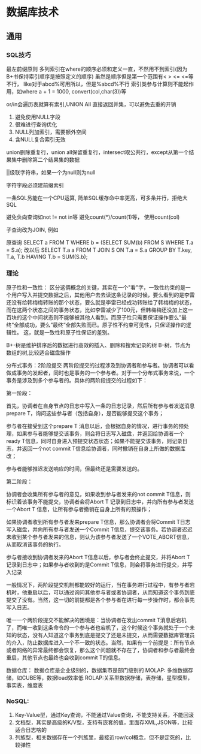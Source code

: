 # 数据库技术
## 通用
### SQL技巧
最左前缀原则 多列索引在where的顺序必须和定义一直，不然用不到索引(因为B+书保持索引顺序是按照定义的顺序)
虽然是顺序但是第一个范围有< > <= <=等不行， like对于abcd%可用所以，但是%abcd%不行
索引类参与计算则不能起作用，如where a + 1 = 1000, convert(col,char(3))等

or/in会遍历表就算有索引,UNION All 直接返回并集，可以避免去重的开销
1. 避免使用NULL字段
2. 很难进行查询优化
3. NULL列加索引，需要额外空间
4. 含NULL复合索引无效

union删除重复行，union all保留重复行，intersect取公共行，except从第一个结果集中删除第二个结果集的数据

||级联字符串，如果一个为null则为null

字符字段必须建前缀索引

一条SQL叧能在一个CPU运算, 简单SQL缓存命中率更高，可多条并行，拒绝大SQL

避免负向查询如not != not in等
避免count(*)/count(1)等， 使用count(col)

子查询改为JOIN, 例如

  原查询 SELECT a FROM T WHERE b = (SELECT SUM(b) FROM S WHERE T.a = S.a);
  改以后	SELECT T.a a FROM T JOIN S ON T.a = S.a GROUP BY T.key, T.a, T.b HAVING T.b = SUM(S.b);
  
### 理论
原子性和一致性：
区分这俩概念的关键，其实在一个"看"字，一致性约束的是一个用户写入并提交数据之后，其他用户去去读这条记录的时候，要么看到的是李雷还没有给韩梅梅转账的那个状态，要么就是李雷已经成功转账给了韩梅梅的状态，而在这两个状态之间的事务状态，比如李雷减少了100元，但韩梅梅还没加上这一百块的这个中间状态则不能够被其他人看到。而原子性只需要保证操作要么”最终“全部成功，要么”最终“全部失败而已。原子性不约束可见性，只保证操作的逻辑性。
这，就是一致性和原子性保证的差别。

B+-树是维护排序后的数据进行高效的插入、删除和搜索记录的树
B-树，节点为数组的树,比较适合磁盘操作

分布式事务：2阶段提交
两阶段提交的过程涉及到协调者和参与者。协调者可以看做成事务的发起者，同时也是事务的一个参与者。对于一个分布式事务来说，一个事务是涉及到多个参与者的。具体的两阶段提交的过程如下：

第一阶段：

首先，协调者在自身节点的日志中写入一条的日志记录，然后所有参与者发送消息prepare T，询问这些参与者（包括自身），是否能够提交这个事务；

参与者在接受到这个prepare T 消息以后，会根据自身的情况，进行事务的预处理，如果参与者能够提交该事务，则会将日志写入磁盘，并返回给协调者一个ready T信息，同时自身进入预提交状态状态；如果不能提交该事务，则记录日志，并返回一个not commit T信息给协调者，同时撤销在自身上所做的数据库改；

参与者能够推迟发送响应的时间，但最终还是需要发送的。

第二阶段：

协调者会收集所有参与者的意见，如果收到参与者发来的not commit T信息，则标识着该事务不能提交，协调者会将Abort T 记录到日志中，并向所有参与者发送一个Abort T 信息，让所有参与者撤销在自身上所有的预操作；

如果协调者收到所有参与者发来prepare T信息，那么协调者会将Commit T日志写入磁盘，并向所有参与者发送一个Commit T信息，提交该事务。若协调者迟迟未收到某个参与者发来的信息，则认为该参与者发送了一个VOTE_ABORT信息，从而取消该事务的执行。

参与者接收到协调者发来的Abort T信息以后，参与者会终止提交，并将Abort T 记录到日志中；如果参与者收到的是Commit T信息，则会将事务进行提交，并写入记录

一般情况下，两阶段提交机制都能较好的运行，当在事务进行过程中，有参与者宕机时，他重启以后，可以通过询问其他参与者或者协调者，从而知道这个事务到底提交了没有。当然，这一切的前提都是各个参与者在进行每一步操作时，都会事先写入日志。

唯一一个两阶段提交不能解决的困境是：当协调者在发出commit T消息后宕机了，而唯一收到这条命令的一个参与者也宕机了，这个时候这个事务就处于一个未知的状态，没有人知道这个事务到底是提交了还是未提交，从而需要数据库管理员的介入，防止数据库进入一个不一致的状态。当然，如果有一个前提是：所有节点或者网络的异常最终都会恢复，那么这个问题就不存在了，协调者和参与者最终会重启，其他节点也最终也会收到commit T的信息。

数据仓库：
数据仓库是企业级别的，数据集市是部门级别的
MOLAP: 多维数据存储，如CUBE等，数据load效率低
ROLAP:关系型数据存储，表存储，星型模型，事实表，维度表

### NoSQL: 
  1. Key-Value型，通过Key查询，不能通过Value查询，不能支持关系，不能回滚
  2. 文档型，其实是高级的K/V型，支持有嵌套的值，里面存XML,JSON等，比较适合日志啥的
  3. 列族型，相关数据存在一个列族里，最接近row/col概念，但不是定死的，比较弹性
